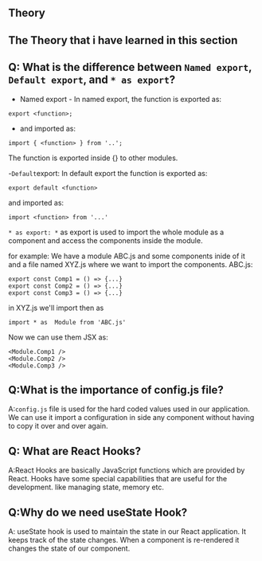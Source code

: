 
## Theory 


## The Theory that i have learned in this section

## Q: What is the difference between `Named export`, `Default export`, and `* as export`?

- Named export - In named export, the function is exported as:
```
export <function>;
```
- and imported as:
```
import { <function> } from '..'; 
```
The function is exported inside {} to other modules.

-`Default`export: In default export the function is exported as:
```
export default <function>
```
and imported as:
```
import <function> from '...'
```
`* as export: *` as export is used to import the whole module as a component and access the components inside the module.

for example: We have a module ABC.js and some components inide of it and a file named XYZ.js where we want to import the components.
ABC.js:
```
export const Comp1 = () => {...}
export const Comp2 = () => {...}
export const Comp3 = () => {...}
```
in XYZ.js we'll import then as
```
import * as  Module from 'ABC.js'
```
Now we can use them JSX as:
```
<Module.Comp1 />
<Module.Comp2 />
<Module.Comp3 />
```
## Q:What is the importance of config.js file?
A:`config.js` file is used for the hard coded values used in our application. We can use it import a configuration in side any component without having to copy it over and over again.

## Q: What are React Hooks?
A:React Hooks are basically JavaScript functions which are provided by React. Hooks have some special capabilities that are useful for the development. like managing state, memory etc.

## Q:Why do we need useState Hook?
A: useState hook is used to maintain the state in our React application. It keeps track of the state changes. When a component is re-rendered it changes the state of our component.
